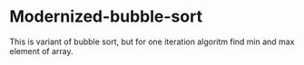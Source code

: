 # Modernized-bubble-sort

This is variant of bubble sort, but for one iteration algoritm find min and max element of array.
